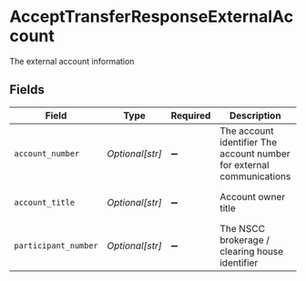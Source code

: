 # AcceptTransferResponseExternalAccount

The external account information


## Fields

| Field                                                                 | Type                                                                  | Required                                                              | Description                                                           | Example                                                               |
| --------------------------------------------------------------------- | --------------------------------------------------------------------- | --------------------------------------------------------------------- | --------------------------------------------------------------------- | --------------------------------------------------------------------- |
| `account_number`                                                      | *Optional[str]*                                                       | :heavy_minus_sign:                                                    | The account identifier The account number for external communications | 1234567890                                                            |
| `account_title`                                                       | *Optional[str]*                                                       | :heavy_minus_sign:                                                    | Account owner title                                                   | John Doe & Jane Doe JTWROS                                            |
| `participant_number`                                                  | *Optional[str]*                                                       | :heavy_minus_sign:                                                    | The NSCC brokerage / clearing house identifier                        | 987                                                                   |